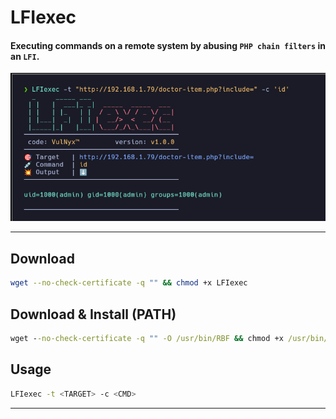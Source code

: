 # **LFIexec**

#### Executing commands on a remote system by abusing `PHP chain filters` in an `LFI`.

![](/LFIexec/img/screenshot.png)

---

## Download

```sh
wget --no-check-certificate -q "" && chmod +x LFIexec
```

## Download & Install (PATH)

```cmd
wget --no-check-certificate -q "" -O /usr/bin/RBF && chmod +x /usr/bin/LFIexec
```

## Usage

```sh
LFIexec -t <TARGET> -c <CMD>
```

---
